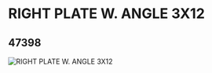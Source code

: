 # RIGHT PLATE W. ANGLE 3X12
## 47398
![RIGHT PLATE W. ANGLE 3X12](https://lc-www-live-s.legocdn.com/media/bricks/5/2/4209005.jpg)